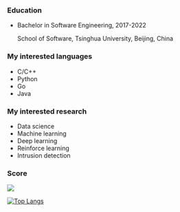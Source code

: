 ### Education

- Bachelor in Software Engineering, 2017-2022
  
  School of Software, Tsinghua University, Beijing, China

### My interested languages

- C/C++
- Python
- Go
- Java

### My interested research

- Data science
- Machine learning
- Deep learning
- Reinforce learning
- Intrusion detection

### Score

![](https://github-readme-stats.vercel.app/api?username=yorhaha)

[![Top Langs](https://github-readme-stats.vercel.app/api/top-langs/?username=yorhaha&exclude_repo=yorhaha,yorhaha.github.io,github-readme-stats,EverPhotoCheckin,MovieRecommend&langs_count=8&layout=compact)]()
